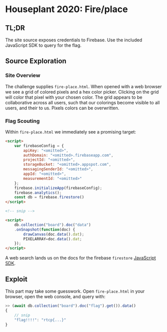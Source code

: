 # Houseplant 2020: Fire/place

## TL;DR

The site source exposes credentials to Firebase. Use the included JavaScript SDK to query for the flag.


## Source Exploration

### Site Overview

The challenge supplies `fire-place.html`. When opened with a web browser we see a grid of colored pixels and a hex color picker. Clicking on the grid will color that pixel with your chosen color. The grid appears to be collaborative across all users, such that our colorings become visible to all users, and their to us. Pixels colors can be overwritten.

### Flag Scouting

Within `fire-place.html` we immediately see a promising target:

```html
<script>
    var firebaseConfig = {
        apiKey: "<omitted>",
        authDomain: "<omitted>.firebaseapp.com",
        projectId: "<omitted>",
        storageBucket: "<omitted>.appspot.com",
        messagingSenderId: "<omitted>",
        appId: "<omitted>",
        measurementId: "<omitted>"
    };
    firebase.initializeApp(firebaseConfig);
    firebase.analytics();
    const db = firebase.firestore()
</script>

<!-- snip -->

<script>
    db.collection("board").doc("data")
    .onSnapshot(function(doc) {
        drawCanvas(doc.data().dat);
        PIXELARRAY=doc.data().dat;
    });
</script>
```


A web search lands us on the docs for the firebase `firestore` [JavaScript SDK](https://firebase.google.com/docs/reference/js/firebase.firestore).

## Exploit


This part may take some guesswork. Open `fire-place.html` in your browser, open the web console, and query with:

```js
>> (await db.collection("board").doc("flag").get()).data()
{
    // snip
    "flag!!!!": "rtcp{...}"
}
```
